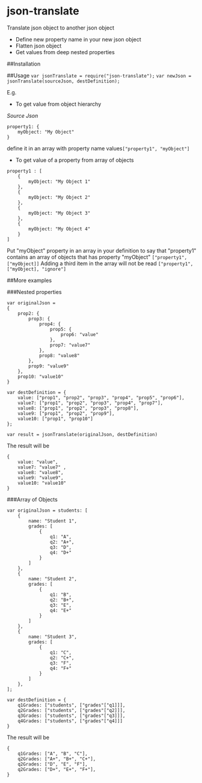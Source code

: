 # json-translate
Translate json object to another json object
 * Define new property name in your new json object
 * Flatten json object
 * Get values from deep nested properties

##Installation

##Usage
`var jsonTranslate = require("json-translate");`
`var newJson = jsonTranslate(sourceJson, destDefinition);`

E.g.
* To get value from object hierarchy

*Source Json*
```
property1: {
    myObject: "My Object"
}
```
define it in an array with property name values`["property1", "myObject"]`

* To get value of a property from array of objects
```
property1 : [
	{
		myObject: "My Object 1"
	},
	{
		myObject: "My Object 2"
	},
	{
		myObject: "My Object 3"
	},
	{
		myObject: "My Object 4"
	}
]
```
Put "myObject" property in an array in your definition to say that "property1" contains an array of objects that has property "myObject"
`["property1", ["myObject]]`
Adding a third item in the array will not be read `["property1", ["myObject], "ignore"]`

##More examples

###Nested properties

```
var originalJson = 
{
	prop2: {
		prop3: {
			prop4: {
				prop5: {
					prop6: "value"
				},
				prop7: "value7"
			},
			prop8: "value8"
		},
		prop9: "value9"
	},
	prop10: "value10"
}
	
var destDefinition = {
	value: ["prop1", "prop2", "prop3", "prop4", "prop5", "prop6"],
	value7: ["prop1", "prop2", "prop3", "prop4", "prop7"],
	value8: ["prop1", "prop2", "prop3", "prop8"],
	value9: ["prop1", "prop2", "prop9"],
	value10: ["prop1", "prop10"]
};

var result = jsonTranslate(originalJson, destDefinition)
```

The result will be 
```
{ 
	value: "value",
	value7: "value7" ,
	value8: "value8",
	value9: "value9",
	value10: "value10"
}
```

###Array of Objects
```
var originalJson = students: [
	{
		name: "Student 1",
		grades: [
			{
				q1: "A",
				q2: "A+",
				q3: "D",
				q4: "D+"
			}
		]
	},
	{
		name: "Student 2",
		grades: [
			{
				q1: "B",
				q2: "B+",
				q3: "E",
				q4: "E+"
			}
		]
	},
	{
		name: "Student 3",
		grades: [
			{
				q1: "C",
				q2: "C+",
				q3: "F",
				q4: "F+"
			}
		]
	},
];

var destDefinition = {
	q1Grades: ["students", ["grades"["q1]]],
	q2Grades: ["students", ["grades"["q2]]],
	q3Grades: ["students", ["grades"["q3]]],
	q4Grades: ["students", ["grades"["q4]]]
}
```

The result will be
```
{
	q1Grades: ["A", "B", "C"],
	q2Grades: ["A+", "B+", "C+"],
	q2Grades: ["D", "E", "F"],
	q2Grades: ["D+", "E+", "F+"],
}
```
